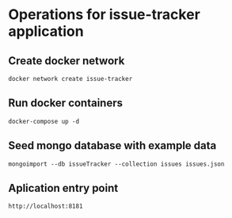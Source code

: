 # Operations for issue-tracker application

## Create docker network

```shell
docker network create issue-tracker
 ```

## Run docker containers

```shell
docker-compose up -d
 ```

## Seed mongo database with example data

```shell
mongoimport --db issueTracker --collection issues issues.json
 ```

 ## Aplication entry point

 ```shell
http://localhost:8181
 ```